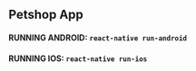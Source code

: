 ## Petshop App

#### RUNNING ANDROID: ``` react-native run-android ```
#### RUNNING IOS: ``` react-native run-ios ```



